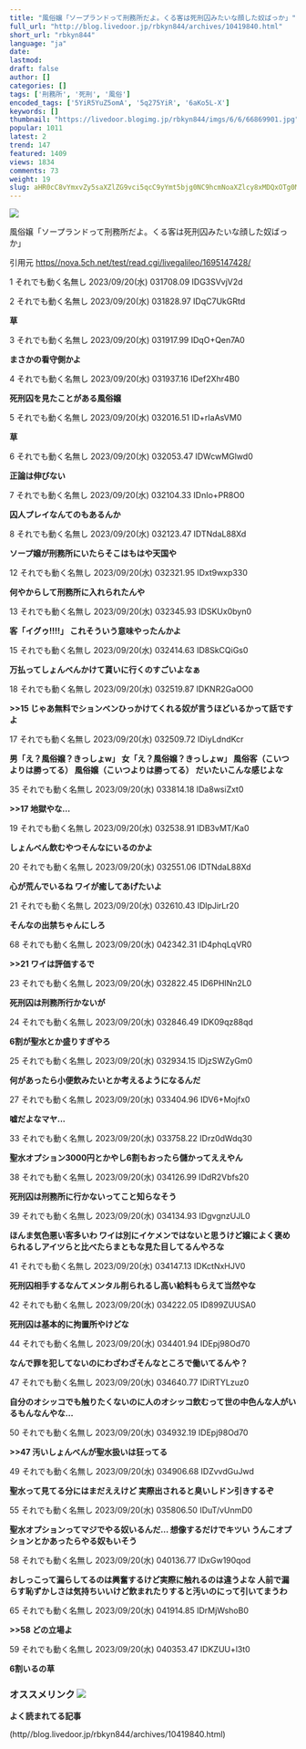```yaml
---
title: "風俗嬢「ソープランドって刑務所だよ。くる客は死刑囚みたいな顔した奴ばっか」"
full_url: "http://blog.livedoor.jp/rbkyn844/archives/10419840.html"
short_url: "rbkyn844"
language: "ja"
date: 
lastmod: 
draft: false
author: []
categories: []
tags: ['刑務所', '死刑', '風俗']
encoded_tags: ['5YiR5YuZ5omA', '5q275YiR', '6aKo5L-X']
keywords: []
thumbnail: "https://livedoor.blogimg.jp/rbkyn844/imgs/6/6/66869901.jpg"
popular: 1011
latest: 2
trend: 147
featured: 1409
views: 1834
comments: 73
weight: 19
slug: aHR0cC8vYmxvZy5saXZlZG9vci5qcC9yYmt5bjg0NC9hcmNoaXZlcy8xMDQxOTg0MC5odG1s
---
```


![](https://livedoor.blogimg.jp/rbkyn844/imgs/6/6/66869901.jpg)

<div><p>風俗嬢「ソープランドって刑務所だよ。くる客は死刑囚みたいな顔した奴ばっか」</p><p>引用元 <a title='' target='_blank' href='https//nova.5ch.net/test/read.cgi/livegalileo/1695147428/'>https//nova.5ch.net/test/read.cgi/livegalileo/1695147428/ </a> </p><p class='res1'>1 それでも動く名無し 2023/09/20(水) 031708.09 IDG3SVvjV2d</p> <p class='res1'>2 それでも動く名無し 2023/09/20(水) 031828.97 IDqC7UkGRtd </p> <p class='res2'><b> 草 </b></p> <p class='res1'>3 それでも動く名無し 2023/09/20(水) 031917.99 IDqO+Qen7A0 </p> <p class='res2'><b> まさかの看守側かよ </b></p> <p class='res1'>4 それでも動く名無し 2023/09/20(水) 031937.16 IDef2Xhr4B0 </p> <p class='res2'><b> 死刑囚を見たことがある風俗嬢 </b></p> <p class='res1'>5 それでも動く名無し 2023/09/20(水) 032016.51 ID+rIaAsVM0 </p> <p class='res2'><b> 草 </b></p> <p class='res1'>6 それでも動く名無し 2023/09/20(水) 032053.47 IDWcwMGlwd0 </p> <p class='res2'><b> 正論は伸びない </b></p> <p class='res1'>7 それでも動く名無し 2023/09/20(水) 032104.33 IDnIo+PR8O0 </p> <p class='res2'><b> 囚人プレイなんてのもあるんか </b></p> <p class='res1'>8 それでも動く名無し 2023/09/20(水) 032123.47 IDTNdaL88Xd </p> <p class='res2'><b> ソープ嬢が刑務所にいたらそこはもはや天国や </b></p> <p class='no-pc'></p> <p class='res1'>12 それでも動く名無し 2023/09/20(水) 032321.95 IDxt9wxp330 </p> <p class='res2'><b> 何やからして刑務所に入れられたんや </b></p> <p class='res1'>13 それでも動く名無し 2023/09/20(水) 032345.93 IDSKUx0byn0 </p> <p class='res2'><b> 客「イグゥ!!!!」 これそういう意味やったんかよ </b></p> <p class='res1'>15 それでも動く名無し 2023/09/20(水) 032414.63 ID8SkCQiGs0 </p> <p class='res2'><b> 万払ってしょんべんかけて貰いに行くのすごいよなぁ </b></p> <p class='res1'>18 それでも動く名無し 2023/09/20(水) 032519.87 IDKNR2GaOO0 </p> <p class='res2'><b> >>15 じゃあ無料でションベンひっかけてくれる奴が言うほどいるかって話ですよ </b></p> <p class='res1'>17 それでも動く名無し 2023/09/20(水) 032509.72 IDiyLdndKcr </p> <p class='res2'><b> 男「え？風俗嬢？きっしょw」 女「え？風俗嬢？きっしょw」 風俗客（こいつよりは勝ってる） 風俗嬢（こいつよりは勝ってる） だいたいこんな感じよな </b></p> <p class='res1'>35 それでも動く名無し 2023/09/20(水) 033814.18 IDa8wsiZxt0 </p> <p class='res2'><b> >>17 地獄やな… </b></p> <p class='res1'>19 それでも動く名無し 2023/09/20(水) 032538.91 IDB3vMT/Ka0 </p> <p class='res2'><b> しょんべん飲むやつそんなにいるのかよ </b></p> <p class='res1'>20 それでも動く名無し 2023/09/20(水) 032551.06 IDTNdaL88Xd </p> <p class='res2'><b> 心が荒んでいるね ワイが癒してあげたいよ </b></p> <p class='res1'>21 それでも動く名無し 2023/09/20(水) 032610.43 IDlpJirLr20 </p> <p class='res2'><b> そんなの出禁ちゃんにしろ </b></p> <p class='res1'>68 それでも動く名無し 2023/09/20(水) 042342.31 ID4phqLqVR0 </p> <p class='res2'><b> >>21 ワイは評価するで </b></p> <p class='res1'>23 それでも動く名無し 2023/09/20(水) 032822.45 ID6PHINn2L0 </p> <p class='res2'><b> 死刑囚は刑務所行かないが </b></p> <p class='res1'>24 それでも動く名無し 2023/09/20(水) 032846.49 IDK09qz88qd </p> <p class='res2'><b> 6割が聖水とか盛りすぎやろ </b></p> <p class='res1'>25 それでも動く名無し 2023/09/20(水) 032934.15 IDjzSWZyGm0 </p> <p class='res2'><b> 何があったら小便飲みたいとか考えるようになるんだ </b></p> <p class='res1'>27 それでも動く名無し 2023/09/20(水) 033404.96 IDV6+Mojfx0 </p> <p class='res2'><b> 嘘だよなマヤ... </b></p> <p class='res1'>33 それでも動く名無し 2023/09/20(水) 033758.22 IDrz0dWdq30 </p> <p class='res2'><b> 聖水オプション3000円とかやし6割もおったら儲かってええやん </b></p> <p class='res1'>38 それでも動く名無し 2023/09/20(水) 034126.99 IDdR2Vbfs20 </p> <p class='res2'><b> 死刑囚は刑務所に行かないってこと知らなそう </b></p> <p class='res1'>39 それでも動く名無し 2023/09/20(水) 034134.93 IDgvgnzUJL0 </p> <p class='res2'><b> ほんま気色悪い客多いわ ワイは別にイケメンではないと思うけど嬢によく褒められるしアイツらと比べたらまともな見た目してるんやろな </b></p> <p class='res1'>41 それでも動く名無し 2023/09/20(水) 034147.13 IDKctNxHJV0 </p> <p class='res2'><b> 死刑囚相手するなんてメンタル削られるし高い給料もらえて当然やな </b></p> <p class='res1'>42 それでも動く名無し 2023/09/20(水) 034222.05 ID899ZUUSA0 </p> <p class='res2'><b> 死刑囚は基本的に拘置所やけどな </b></p> <p class='res1'>44 それでも動く名無し 2023/09/20(水) 034401.94 IDEpj98Od70 </p> <p class='res2'><b> なんで罪を犯してないのにわざわざそんなところで働いてるんや？ </b></p> <p class='res1'>47 それでも動く名無し 2023/09/20(水) 034640.77 IDiRTYLzuz0 </p> <p class='res2'><b> 自分のオシッコでも触りたくないのに人のオシッコ飲むって世の中色んな人がいるもんなんやな… </b></p> <p class='res1'>50 それでも動く名無し 2023/09/20(水) 034932.19 IDEpj98Od70 </p> <p class='res2'><b> >>47 汚いしょんべんが聖水扱いは狂ってる </b></p> <p class='res1'>49 それでも動く名無し 2023/09/20(水) 034906.68 IDZvvdGuJwd </p> <p class='res2'><b> 聖水って見てる分にはまだええけど 実際出されると臭いしドン引きするぞ </b></p> <p class='res1'>55 それでも動く名無し 2023/09/20(水) 035806.50 IDuT/vUnmD0 </p> <p class='res2'><b> 聖水オプションってマジでやる奴いるんだ… 想像するだけでキツい うんこオプションとかあったらやる奴もいそう </b></p> <p class='res1'>58 それでも動く名無し 2023/09/20(水) 040136.77 IDxGw190qod </p> <p class='res2'><b> おしっこって漏らしてるのは興奮するけど実際に触れるのは違うよな 人前で漏らす恥ずかしさは気持ちいいけど飲まれたりすると汚いのにって引いてまうわ </b></p> <p class='res1'>65 それでも動く名無し 2023/09/20(水) 041914.85 IDrMjWshoB0 </p> <p class='res2'><b> >>58 どの立場よ </b></p> <p class='res1'>59 それでも動く名無し 2023/09/20(水) 040353.47 IDKZUU+l3t0 </p> <p class='res2'><b> 6割いるの草 </b></p> <p id='5077e33f033c4e934bb013c7c4eb8bbd'> </p> <p class='no-pc'></p> <h3 class='linkh'>オススメリンク <img src='http//blog.livedoor.jp/rbkyn844/ftp/fusagikom-fikergh.png'></h3> <p class='link2'> </p> <p class='no-pc'></p> <p class='no-pc'><p><b>よく読まれてる記事</b></p></p> </div>

(http//blog.livedoor.jp/rbkyn844/archives/10419840.html)

